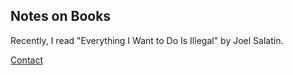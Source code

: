 ## Notes on Books
Recently, I read "Everything I Want to Do Is Illegal" by Joel Salatin.

 <a class="active" href="Notes on Books.md">Contact</a>  
